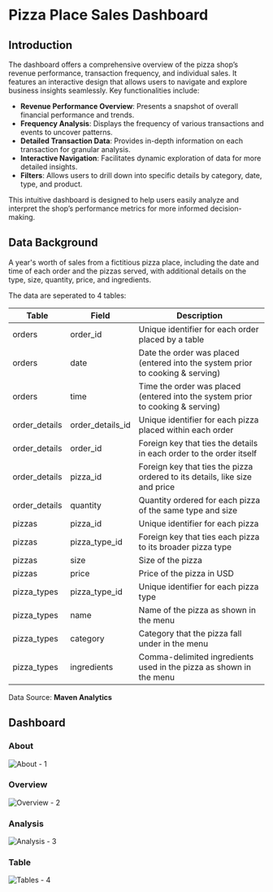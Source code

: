 # Pizza Place Sales Dashboard

## Introduction

The dashboard offers a comprehensive overview of the pizza shop’s revenue performance, transaction frequency, and individual sales. It features an interactive design that allows users to navigate and explore business insights seamlessly. Key functionalities include:

- **Revenue Performance Overview**: Presents a snapshot of overall financial performance and trends.
- **Frequency Analysis**: Displays the frequency of various transactions and events to uncover patterns.
- **Detailed Transaction Data**: Provides in-depth information on each transaction for granular analysis.
- **Interactive Navigation**: Facilitates dynamic exploration of data for more detailed insights.
- **Filters**: Allows users to drill down into specific details by category, date, type, and product.

This intuitive dashboard is designed to help users easily analyze and interpret the shop’s performance metrics for more informed decision-making.

## Data Background

A year's worth of sales from a fictitious pizza place, including the date and time of each order and the pizzas served, with additional details on the type, size, quantity, price, and ingredients.

The data are seperated to 4 tables:

| Table  | Field    | Description |
| ---    | ---      | ---         |
| orders | order_id | Unique identifier for each order placed by a table                             |
| orders | date     | Date the order was placed (entered into the system prior to cooking & serving) |
| orders | time     | Time the order was placed (entered into the system prior to cooking & serving) |
| order_details | order_details_id | Unique identifier for each pizza placed within each order                   |
| order_details | order_id         | Foreign key that ties the details in each order to the order itself         |
| order_details | pizza_id         | Foreign key that ties the pizza ordered to its details, like size and price |
| order_details | quantity         | Quantity ordered for each pizza of the same type and size                   |
| pizzas | pizza_id      | Unique identifier for each pizza                           |
| pizzas | pizza_type_id | Foreign key that ties each pizza to its broader pizza type |
| pizzas | size          | Size of the pizza                                          |
| pizzas | price         | Price of the pizza in USD                                  |
| pizza_types | pizza_type_id | Unique identifier for each pizza type                              |
| pizza_types | name          | Name of the pizza as shown in the menu                             |
| pizza_types | category      | Category that the pizza fall under in the menu                     |
| pizza_types | ingredients   | Comma-delimited ingredients used in the pizza as shown in the menu |

Data Source: **Maven Analytics**

## Dashboard

### About
![About - 1](https://github.com/user-attachments/assets/e3bde96b-e474-45ac-9e68-1b50dc5f205b)

### Overview
![Overview - 2](https://github.com/user-attachments/assets/6cae3317-28ba-4b68-8426-c924026e59bc)

### Analysis
![Analysis - 3](https://github.com/user-attachments/assets/30011ecd-876f-491a-900b-24356d04ad1a)

### Table
![Tables - 4](https://github.com/user-attachments/assets/b4dd8fc2-c343-4d9b-a60c-35c5779c3729)



